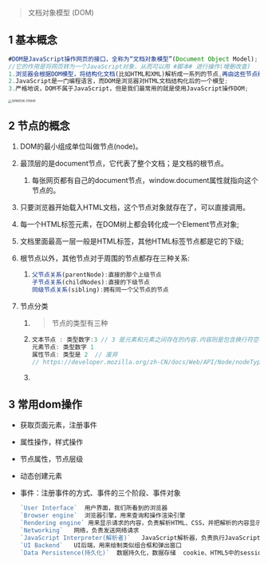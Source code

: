 >  文档对象模型 (DOM)

## 1 基本概念

~~~JavaScript
#DOM是JavaScript操作网页的接口，全称为“文档对象模型”(Document Object Model);
//它的作用是将网页转为一个JavaScript对象，从而可以用 #脚本# 进行操作(增删改查)
1.浏览器会根据DOM模型，将结构化文档(比如HTML和XML)解析成一系列的节点,再由这些节点组成一个树状结构(DOM Tree),所有的节点和最终的树状结构，都有规范的对外接口
2.JavaScript是一门编程语言，而DOM是浏览器对HTML文档结构化后的一个模型; 
3.严格地说，DOM不属于JavaScript，但是我们最常用的就是使用JavaScript操作DOM; 
~~~



<img src="../../../../../../../../../Users/Equal/Desktop/markdown/img/20180526-215645.png" alt="20180526-215645" style="zoom:40%;" />

## 2 节点的概念

1. DOM的最小组成单位叫做节点(node)。

2. 最顶层的是document节点，它代表了整个文档；是文档的根节点。

   1. 每张网页都有自己的document节点，window.document属性就指向这个节点的。

3. 只要浏览器开始载入HTML文档，这个节点对象就存在了，可以直接调用。 

4. 每一个HTML标签元素，在DOM树上都会转化成一个Element节点对象; 

5. 文档里面最高一层一般是HTML标签，其他HTML标签节点都是它的下级;

6. 根节点以外，其他节点对于周围的节点都存在三种关系:

   1. ~~~js
      父节点关系(parentNode):直接的那个上级节点 
      子节点关系(childNodes):直接的下级节点 
      同级节点关系(sibling):拥有同一个父节点的节点
      ~~~

7. 节点分类

   1. > 节点的类型有三种

   2. ~~~js
      文本节点 : 类型数字:3 // 3 是元素和元素之间存在的内容.内容则是包含换行符空格在内的内容.
      元素节点: 类型数字 1
      属性节点: 类型是 2  // 废弃
      // https://developer.mozilla.org/zh-CN/docs/Web/API/Node/nodeType
      ~~~

   3. 







## 3 常用dom操作

* 获取页面元素，注册事件

* 属性操作，样式操作

* 节点属性，节点层级

* 动态创建元素

* 事件：注册事件的方式、事件的三个阶段、事件对象 

  ~~~js
  `User Interface`  用户界面，我们所看到的浏览器
  `Browser engine`  浏览器引擎，用来查询和操作渲染引擎
  `Rendering engine` 用来显示请求的内容，负责解析HTML、CSS，并把解析的内容显示出来
  `Networking`   网络，负责发送网络请求
  `JavaScript Interpreter(解析者)`   JavaScript解析器，负责执行JavaScript的代码
  `UI Backend`   UI后端，用来绘制类似组合框和弹出窗口
  `Data Persistence(持久化)`  数据持久化，数据存储  cookie、HTML5中的sessionStorage
  ~~~

